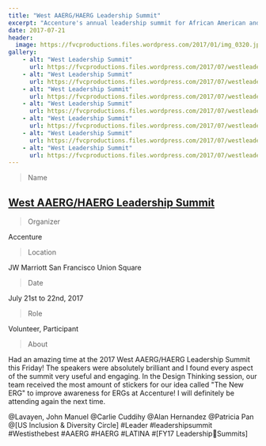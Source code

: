 ```yaml
---
title: "West AAERG/HAERG Leadership Summit"
excerpt: "Accenture's annual leadership summit for African American and Hispanic American employees."
date: 2017-07-21
header:
  image: https://fvcproductions.files.wordpress.com/2017/01/img_0320.jpg
gallery:
    - alt: "West Leadership Summit"
      url: https://fvcproductions.files.wordpress.com/2017/07/westleadershipsummit-7.jpg
    - alt: "West Leadership Summit"
      url: https://fvcproductions.files.wordpress.com/2017/07/westleadershipsummit-6.jpg
    - alt: "West Leadership Summit"
      url: https://fvcproductions.files.wordpress.com/2017/07/westleadershipsummit-5.jpg
    - alt: "West Leadership Summit"
      url: https://fvcproductions.files.wordpress.com/2017/07/westleadershipsummit-4.jpg
    - alt: "West Leadership Summit"
      url: https://fvcproductions.files.wordpress.com/2017/07/westleadershipsummit-3.jpg
    - alt: "West Leadership Summit"
      url: https://fvcproductions.files.wordpress.com/2017/07/westleadershipsummit-2.jpg
    - alt: "West Leadership Summit"
      url: https://fvcproductions.files.wordpress.com/2017/07/westleadershipsummit-1.jpg
---
```


> Name

## <a title="West AAERG/HAERG Leadership Summit" href="https://www.accenture.com/us-en/company-diversity" target="_blank">West AAERG/HAERG Leadership Summit</a>

> Organizer

Accenture

> Location

JW Marriott San Francisco Union Square

> Date

July 21st to 22nd, 2017

> Role

Volunteer, Participant

> About

Had an amazing time at the 2017 West AAERG/HAERG Leadership Summit this Friday! The speakers were absolutely brilliant and I found every aspect of the summit very useful and engaging. In the Design Thinking session, our team received the most amount of stickers for our idea called "The New ERG" to improve awareness for ERGs at Accenture! I will definitely be attending again the next time. 

@Lavayen, John Manuel @Carlie Cuddihy @Alan Hernandez @Patricia Pan @[US Inclusion & Diversity Circle] #Leader #leadershipsummit #Westisthebest #AAERG #HAERG #LATINA #[FY17 LeadershipSummits]
